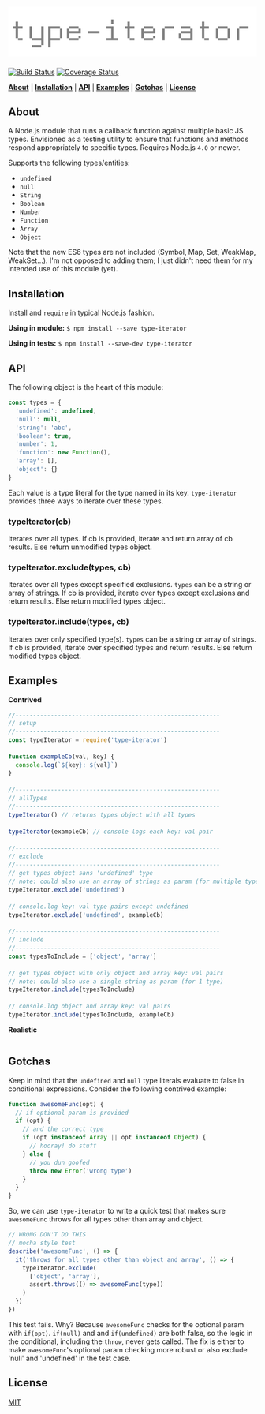 ![type-iterator](type-iterator.png)
---
[![Build Status](https://travis-ci.org/codekirei/type-iterator.svg?branch=master)](https://travis-ci.org/codekirei/type-iterator)
[![Coverage Status](https://coveralls.io/repos/codekirei/type-iterator/badge.svg?branch=master&service=github)](https://coveralls.io/github/codekirei/type-iterator?branch=master)

<b>[About](#about)</b> | 
<b>[Installation](#installation)</b> | 
<b>[API](#api)</b> | 
<b>[Examples](#examples)</b> | 
<b>[Gotchas](#gotchas)</b> | 
<b>[License](#license)</b>

## About

A Node.js module that runs a callback function against multiple basic JS types.
Envisioned as a testing utility to ensure that functions and methods respond appropriately to specific types.
Requires Node.js `4.0` or newer.

Supports the following types/entities:

* `undefined`
* `null`
* `String`
* `Boolean`
* `Number`
* `Function`
* `Array`
* `Object`

Note that the new ES6 types are not included (Symbol, Map, Set, WeakMap, WeakSet...).
I'm not opposed to adding them; I just didn't need them for my intended use of this module (yet).

## Installation

Install and `require` in typical Node.js fashion.

**Using in module:** `$ npm install --save type-iterator`

**Using in tests:** `$ npm install --save-dev type-iterator`

## API

The following object is the heart of this module:

```js
const types = {
  'undefined': undefined,
  'null': null,
  'string': 'abc',
  'boolean': true,
  'number': 1,
  'function': new Function(),
  'array': [],
  'object': {}
}
```

Each value is a type literal for the type named in its key.
`type-iterator` provides three ways to iterate over these types.

### typeIterator(cb)

Iterates over all types.
If cb is provided, iterate and return array of cb results.
Else return unmodified types object.

### typeIterator.exclude(types, cb)

Iterates over all types except specified exclusions.
`types` can be a string or array of strings.
If cb is provided, iterate over types except exclusions and return results.
Else return modified types object.

### typeIterator.include(types, cb)

Iterates over only specified type(s).
`types` can be a string or array of strings.
If cb is provided, iterate over specified types and return results.
Else return modified types object.

## Examples

**Contrived**

```js
//----------------------------------------------------------
// setup
//----------------------------------------------------------
const typeIterator = require('type-iterator')

function exampleCb(val, key) {
  console.log(`${key}: ${val}`)
}

//----------------------------------------------------------
// allTypes
//----------------------------------------------------------
typeIterator() // returns types object with all types

typeIterator(exampleCb) // console logs each key: val pair

//----------------------------------------------------------
// exclude
//----------------------------------------------------------
// get types object sans 'undefined' type
// note: could also use an array of strings as param (for multiple types)
typeIterator.exclude('undefined')

// console.log key: val type pairs except undefined
typeIterator.exclude('undefined', exampleCb)

//----------------------------------------------------------
// include
//----------------------------------------------------------
const typesToInclude = ['object', 'array']

// get types object with only object and array key: val pairs
// note: could also use a single string as param (for 1 type)
typeIterator.include(typesToInclude)

// console.log object and array key: val pairs
typeIterator.include(typesToInclude, exampleCb)

```

**Realistic**

```js
```

## Gotchas

Keep in mind that the `undefined` and `null` type literals evaluate to false in conditional expressions.
Consider the following contrived example:

```js
function awesomeFunc(opt) {
  // if optional param is provided
  if (opt) {
    // and the correct type
    if (opt instanceof Array || opt instanceof Object) {
      // hooray! do stuff
    } else {
      // you dun goofed
      throw new Error('wrong type')
    }
  }
}
```

So, we can use `type-iterator` to write a quick test that makes sure `awesomeFunc` throws for all types other than array and object.

```js
// WRONG DON'T DO THIS
// mocha style test
describe('awesomeFunc', () => {
  it('throws for all types other than object and array', () => {
    typeIterator.exclude(
      ['object', 'array'],
      assert.throws(() => awesomeFunc(type))
    )
  })
})
```

This test fails.
Why?
Because `awesomeFunc` checks for the optional param with `if(opt)`.
`if(null)` and and `if(undefined)` are both false, so the logic in the conditional, including the `throw`, never gets called.
The fix is either to make `awesomeFunc`'s optional param checking more robust or also exclude 'null' and 'undefined' in the test case.

## License

[MIT](license)
